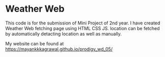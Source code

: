 
# Weather Web
This code is for the submission of Mini Project of 2nd year. I have created Weather Web fetching page using HTML CSS JS. location can be fetched by automatically detacting location as well as manually.

My website can be found at https://mayankkkagrawal.github.io/prodigy_wd_05/
